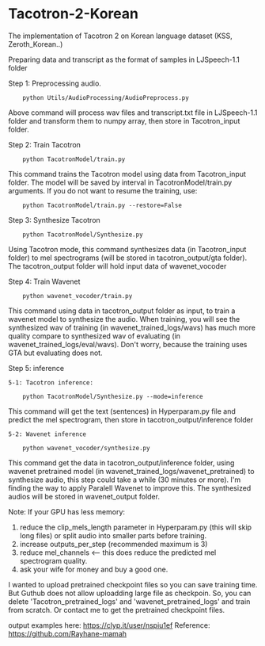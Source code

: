 # Tacotron-2-Korean
The implementation of Tacotron 2 on Korean language dataset (KSS, Zeroth_Korean..) 

Preparing data and transcript as the format of samples in LJSpeech-1.1 folder

Step 1: Preprocessing audio.
  
		python Utils/AudioProcessing/AudioPreprocess.py

Above command will process wav files and transcript.txt file in LJSpeech-1.1 folder and transform them to numpy array, then store in Tacotron_input folder. 

Step 2: Train Tacotron

		python TacotronModel/train.py
		 
This command trains the Tacotron model using data from Tacotron_input folder. The model will be saved  by interval in TacotronModel/train.py arguments. 
If you do not want to resume the training, use: 

		python TacotronModel/train.py --restore=False
		
		
Step 3: Synthesize Tacotron

		python TacotronModel/Synthesize.py
		
Using Tacotron mode, this command synthesizes data (in Tacotron_input folder) to mel spectrograms (will be stored in tacotron_output/gta folder). The tacotron_output folder will hold input data of wavenet_vocoder

Step 4: Train Wavenet

		python wavenet_vocoder/train.py
	
This command using data in tacotron_output folder as input, to train a wavenet model to synthesize the audio. When training, you will see the synthesized wav of training (in wavenet_trained_logs/wavs) has much more quality compare to synthesized wav of evaluating (in wavenet_trained_logs/eval/wavs). Don't worry, because the training uses GTA but evaluating does not. 

Step 5: inference
	
	5-1: Tacotron inference:
		
		python TacotronModel/Synthesize.py --mode=inference
	
This command will get the text (sentences) in Hyperparam.py file and predict the mel spectrogram, then store in tacotron_output/inference folder
		
	5-2: Wavenet inference
	
		python wavenet_vocoder/synthesize.py

This command get the data in tacotron_output/inference folder, using wavenet pretrained model (in wavenet_trained_logs/wavenet_pretrained) to synthesize audio, this step could take a while (30 minutes or more). I'm finding the way to apply Paralell Wavenet to improve this.
The synthesized audios will be stored in wavenet_output folder.

Note:
If your GPU has less memory:
1. reduce the clip_mels_length parameter in Hyperparam.py (this will skip long files) or split audio into smaller parts before training. 
2. increase outputs_per_step (recommended maximum is 3)
3. reduce mel_channels <-- this does reduce the predicted mel spectrogram quality. 
4. ask your wife for money and buy a good one.

I wanted to upload pretrained checkpoint files so you can save training time. But Guthub does not allow uploadding large file as checkpoin. So, you can delete 'Tacotron_pretrained_logs' and 'wavenet_pretrained_logs' and train from scratch. Or contact me to get the pretrained checkpoint files.


output examples here: https://clyp.it/user/nspiu1ef
Reference: https://github.com/Rayhane-mamah
